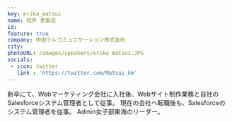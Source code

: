 ```yaml
---
key: erika_matsui
name: 松井 恵梨佳
id: 
feature: true
company: 中部テレコミュニケーション株式会社
city: 
photoURL: /images/speakers/erika_matsui.JPG
socials:
 - icon: twitter
   link : 'https://twitter.com/Matsui_km'
---
```

新卒にて、Webマーケティング会社に入社後、Webサイト制作業務と自社のSalesforceシステム管理者として従事。 現在の会社へ転職後も、Salesforceのシステム管理者を従事。 Admin女子部東海のリーダー。

